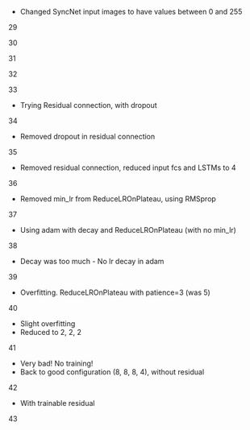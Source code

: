 - Changed SyncNet input images to have values between 0 and 255

29

30

31

32

33

- Trying Residual connection, with dropout

34

- Removed dropout in residual connection

35

- Removed residual connection, reduced input fcs and LSTMs to 4

36

- Removed min_lr from ReduceLROnPlateau, using RMSprop

37

- Using adam with decay and ReduceLROnPlateau (with no min_lr)

38

- Decay was too much - No lr decay in adam

39

- Overfitting. ReduceLROnPlateau with patience=3 (was 5)

40

- Slight overfitting
- Reduced to 2, 2, 2

41

- Very bad! No training!
- Back to good configuration (8, 8, 8, 4), without residual

42

- With trainable residual

43
